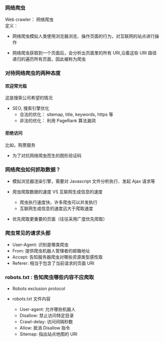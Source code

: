 ### 网络爬虫

Web crawler： 网络爬虫  
定义：

- 网络爬虫模拟人类使用浏览器浏览、操作页面的行为，对互联网的站点进行操作

- 网络爬虫获取到一个页面后，会分析出页面里的所有 URI,沿着这些 URI 路径递归的遍历所有页面，因此被称为爬虫

### 对待网络爬虫的两种态度

#### 欢迎常光临

这是搜索公司希望的情况

- SEO, 搜索引擎优化
  - 合法的优化： sitemap, title, keywords, https 等
  - 非法的优化： 利用 PageRank 算法漏洞

#### 拒绝访问

比如，购票服务

- 为了对抗网络爬虫而生的图形验证码

### 网络爬虫如何抓取数据？

- 模拟浏览器渲染引擎，需要对 Javascript 文件分析执行、发起 Ajax 请求等

- 爬虫爬取数据的速度 VS 互联网生成信息的速度

  - 爬虫执行速度快，许多爬虫可以并发执行
  - 互联网生成信息的速度远大于爬取速度

- 优先爬取更重要的页面（往往采用广度优先爬取）

### 爬虫常见的请求头部

- User-Agent: 识别是哪类爬虫
- From: 提供爬虫机器人管理者的邮箱地址
- Accept: 告知服务器爬虫对哪些资源类型感性取
- Referer: 相当于包含了当前请求的页面 URI

### robots.txt : 告知爬虫哪些内容不应爬取

- Robots exclusion protocol

- robots.txt 文件内容

  - User-agent: 允许哪些机器人
  - Disallow: 禁止访问特定目录
  - Crawl-delay: 访问间隔秒数
  - Allow: 抵消 Disallow 指令
  - Sitemap: 指出站点地图的 URI
